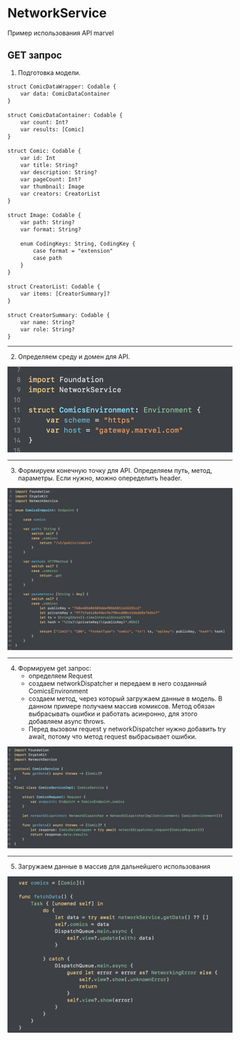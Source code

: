 # NetworkService

Пример использования API marvel

## GET запрос

1. Подготовка модели.

```
struct ComicDataWrapper: Codable {
    var data: ComicDataContainer
}

struct ComicDataContainer: Codable {
    var count: Int?
    var results: [Comic]
}

struct Comic: Codable {
    var id: Int
    var title: String?
    var description: String?
    var pageCount: Int?
    var thumbnail: Image
    var creators: CreatorList
}

struct Image: Codable {
    var path: String?
    var format: String?

    enum CodingKeys: String, CodingKey {
        case format = "extension"
        case path
    }
}

struct CreatorList: Codable {
    var items: [CreatorSummary]?
}

struct CreatorSummary: Codable {
    var name: String?
    var role: String?
}
```

---
2. Определяем среду и домен для API.

![ScreenEnvironmetn](https://github.com/korotkovak/NetworkService/blob/develop/Sources/IImages/Environmetn.png)

---
3. Формируем конечную точку для API. Определяем путь, метод, параметры. Если нужно, можно опеределить header.

![ScreenEndpoint](https://github.com/korotkovak/NetworkService/blob/develop/Sources/IImages/Endpoint.png)

---
4. Формируем get запрос: 
     - определяем Request
     - создаем networkDispatcher и передаем в него созданный ComicsEnvironment
     - создаем метод, через который загружаем данные в модель. В данном примере получаем массив комиксов. Метод обязан выбрасывать ошибки и работать асинронно, для этого добавляем async throws.
     - Перед вызовом request у networkDispatcher нужно добавить try await, потому что метод request выбрасывает ошибки.
     
![ScreenService](https://github.com/korotkovak/NetworkService/blob/develop/Sources/IImages/Service.png)

---
5. Загружаем данные в массив для дальнейшего использования

![ScreenService](https://github.com/korotkovak/NetworkService/blob/develop/Sources/IImages/FetchData.png)
